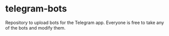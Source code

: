 # telegram-bots
Repository to upload bots for the Telegram app. Everyone is free to take any of the bots and modify them.
